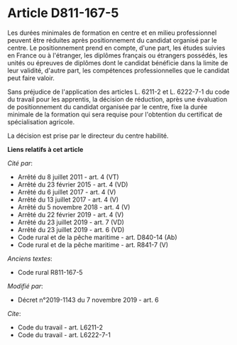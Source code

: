 # Article D811-167-5

Les durées minimales de formation en centre et en milieu professionnel peuvent être réduites après positionnement du candidat
organisé par le centre. Le positionnement prend en compte, d'une part, les études suivies en France ou à l'étranger, les
diplômes français ou étrangers possédés, les unités ou épreuves de diplômes dont le candidat bénéficie dans la limite de leur
validité, d'autre part, les compétences professionnelles que le candidat peut faire valoir.

Sans préjudice de l'application des articles L. 6211-2 et L. 6222-7-1 du code du travail pour les apprentis, la décision de
réduction, après une évaluation de positionnement du candidat organisée par le centre, fixe la durée minimale de la formation
qui sera requise pour l'obtention du certificat de spécialisation agricole.

La décision est prise par le directeur du centre habilité.

**Liens relatifs à cet article**

_Cité par_:

  - Arrêté du 8 juillet 2011 - art. 4 (VT)
  - Arrêté du 23 février 2015 - art. 4 (VD)
  - Arrêté du 6 juillet 2017 - art. 4 (V)
  - Arrêté du 13 juillet 2017 - art. 4 (V)
  - Arrêté du 5 novembre 2018 - art. 4 (V)
  - Arrêté du 22 février 2019 - art. 4 (V)
  - Arrêté du 23 juillet 2019 - art. 7 (VD)
  - Arrêté du 23 juillet 2019 - art. 6 (VD)
  - Code rural et de la pêche maritime - art. D840-14 (Ab)
  - Code rural et de la pêche maritime - art. R841-7 (V)

_Anciens textes_:

  - Code rural R811-167-5

_Modifié par_:

  - Décret n°2019-1143 du 7 novembre 2019 - art. 6

_Cite_:

  - Code du travail - art. L6211-2
  - Code du travail - art. L6222-7-1
